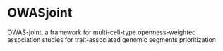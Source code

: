 # OWASjoint
OWAS-joint, a framework for multi-cell-type openness-weighted association studies for trait-associated genomic segments prioritization

